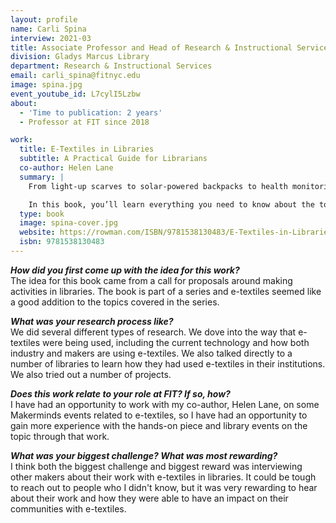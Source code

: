 ```yaml
---
layout: profile
name: Carli Spina
interview: 2021-03
title: Associate Professor and Head of Research & Instructional Services
division: Gladys Marcus Library
department: Research & Instructional Services
email: carli_spina@fitnyc.edu
image: spina.jpg
event_youtube_id: L7cylI5Lzbw
about:
  - 'Time to publication: 2 years'
  - Professor at FIT since 2018

work:
  title: E-Textiles in Libraries
  subtitle: A Practical Guide for Librarians
  co-author: Helen Lane
  summary: |
    From light-up scarves to solar-powered backpacks to health monitoring fabric, innovative combinations of electronics and textiles are becoming more prevalent and impressive all the time, making appearances everywhere from the runway to medical settings. In the near future, these wearable technologies will be a standard part of daily life. E-textiles, including soft circuits, conductive fabrics, and sewable electronics, may not be familiar to all library patrons now, but the way that e-textile projects combine STEM topics with fun, familiar crafts make them popular for library programs, interesting to diverse groups, and a great tool for teaching new skills and techniques. Best of all, e-textile projects can be designed to fit into budgets of all sizes and to appeal to patrons of any age and level of technical proficiency.

    In this book, you’ll learn everything you need to know about the tools, supplies, techniques, and science behind e-textiles and find out how your library can design successful collections and programs around this hot new topic. The book features key information about the materials and techniques you’ll need to know, examples of libraries that have found success with e-textiles, step-by-step advice on program creation, and projects that can be used for fun and engaging library programs. By the time you finish reading, you will have everything you need to develop a program that will generate excitement within your community and introduce your patrons to new and useful skills. Keep your library on the cutting edge of technology with exciting and engaging e-textiles programming!
  type: book
  image: spina-cover.jpg
  website: https://rowman.com/ISBN/9781538130483/E-Textiles-in-Libraries-A-Practical-Guide-for-Librarians
  isbn: 9781538130483
---
```

***How did you first come up with the idea for this work?***  
The idea for this book came from a call for proposals around making activities in libraries. The book is part of a series and e-textiles seemed like a good addition to the topics covered in the series.

***What was your research process like?***  
We did several different types of research. We dove into the way that e-textiles were being used, including the current technology and how both industry and makers are using e-textiles. We also talked directly to a number of libraries to learn how they had used e-textiles in their institutions. We also tried out a number of projects.

***Does this work relate to your role at FIT? If so, how?***  
I have had an opportunity to work with my co-author, Helen Lane, on some Makerminds events related to e-textiles, so I have had an opportunity to gain more experience with the hands-on piece and library events on the topic through that work.

***What was your biggest challenge? What was most rewarding?***  
I think both the biggest challenge and biggest reward was interviewing other makers about their work with e-textiles in libraries. It could be tough to reach out to people who I didn't know, but it was very rewarding to hear about their work and how they were able to have an impact on their communities with e-textiles.
